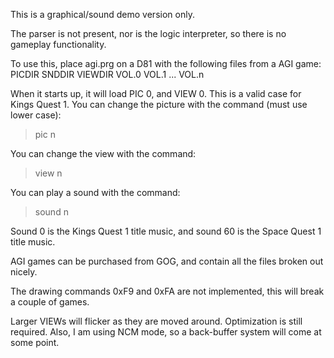 This is a graphical/sound demo version only.

The parser is not present, nor is the logic interpreter, so there is no gameplay functionality.

To use this, place agi.prg on a D81 with the following files from a AGI game:
PICDIR
SNDDIR
VIEWDIR
VOL.0
VOL.1
...
VOL.n

When it starts up, it will load PIC 0, and VIEW 0. This is a valid case for Kings Quest 1.
You can change the picture with the command (must use lower case):
> pic n

You can change the view with the command:
> view n

You can play a sound with the command:
> sound n

Sound 0 is the Kings Quest 1 title music, and sound 60 is the Space Quest 1 title music.

AGI games can be purchased from GOG, and contain all the files broken out nicely.

The drawing commands 0xF9 and 0xFA are not implemented, this will break a couple of games.

Larger VIEWs will flicker as they are moved around. Optimization is still required.
Also, I am using NCM mode, so a back-buffer system will come at some point.
